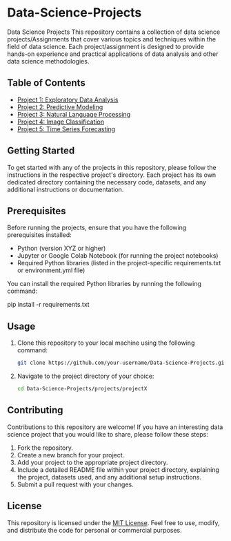 # Data-Science-Projects
Data Science Projects
This repository contains a collection of data science projects/Assignments that cover various topics and techniques within the field of data science. Each project/assignment is designed to provide hands-on experience and practical applications of data analysis and other data science methodologies.


## Table of Contents

- [Project 1: Exploratory Data Analysis](projects/project1)
- [Project 2: Predictive Modeling](projects/project2)
- [Project 3: Natural Language Processing](projects/project3)
- [Project 4: Image Classification](projects/project4)
- [Project 5: Time Series Forecasting](projects/project5)

## Getting Started

To get started with any of the projects in this repository, please follow the instructions in the respective project's directory. Each project has its own dedicated directory containing the necessary code, datasets, and any additional instructions or documentation.

## Prerequisites

Before running the projects, ensure that you have the following prerequisites installed:

- Python (version XYZ or higher)
- Jupyter or Google Colab Notebook (for running the project notebooks)
- Required Python libraries (listed in the project-specific requirements.txt or environment.yml file)

You can install the required Python libraries by running the following command:

   pip install -r requirements.txt

## Usage
1. Clone this repository to your local machine using the following command:

   ```bash
   git clone https://github.com/your-username/Data-Science-Projects.git

 2. Navigate to the project directory of your choice:
    ```bash
    cd Data-Science-Projects/projects/projectX    

## Contributing
Contributions to this repository are welcome! If you have an interesting data science project that you would like to share, please follow these steps:

1. Fork the repository.
2. Create a new branch for your project.
3. Add your project to the appropriate project directory.
4. Include a detailed README file within your project directory, explaining the project, datasets used, and any additional setup instructions.
5. Submit a pull request with your changes.

## License
This repository is licensed under the [MIT License](/Data-Science-Projects/blob/main/LICENSE). Feel free to use, modify, and distribute the code for personal or commercial purposes.


